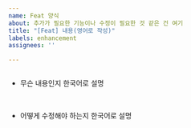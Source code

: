 ```yaml
---
name: Feat 양식
about: 추가가 필요한 기능이나 수정이 필요한 것 같은 건 여기
title: "[Feat] 내용(영어로 작성)"
labels: enhancement
assignees: ''

---
```


```

```

- 무슨 내용인지 한국어로 설명 

</br>

- 어떻게 수정해야 하는지 한국어로 설명
